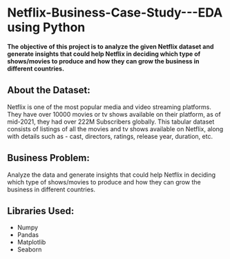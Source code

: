 # Netflix-Business-Case-Study---EDA using Python
**The objective of this project is to analyze the given Netflix dataset and generate insights that could help Netflix in deciding which type of shows/movies to produce and how they can grow the business in different countries.**

## About the Dataset:
Netflix is one of the most popular media and video streaming platforms. They have over 10000 movies or tv shows available on their platform, as of mid-2021, they had over 222M Subscribers globally. This tabular dataset consists of listings of all the movies and tv shows available on Netflix, along with details such as - cast, directors, ratings, release year, duration, etc.

## Business Problem:
Analyze the data and generate insights that could help Netflix in deciding which type of shows/movies to produce and how they can grow the business in different countries.

## Libraries Used:
- Numpy
- Pandas
- Matplotlib
- Seaborn








